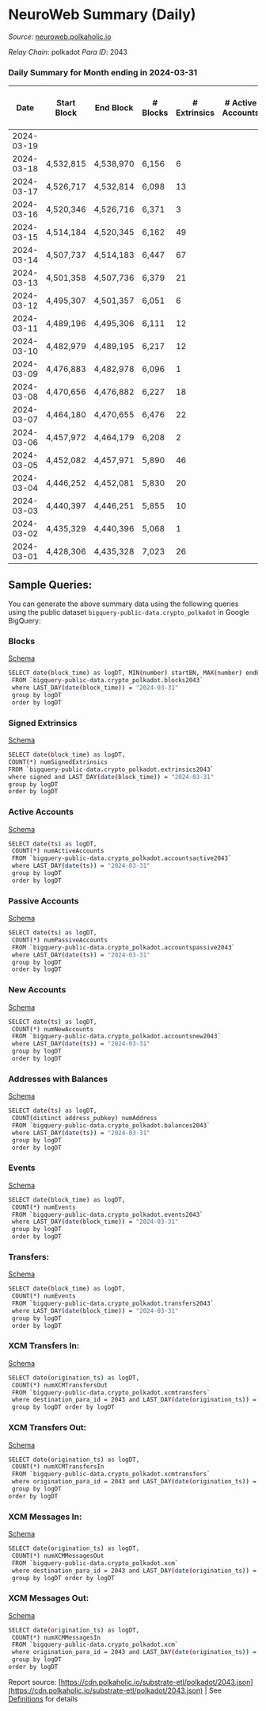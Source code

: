 # NeuroWeb Summary (Daily)

_Source_: [neuroweb.polkaholic.io](https://neuroweb.polkaholic.io)

*Relay Chain*: polkadot
*Para ID*: 2043



### Daily Summary for Month ending in 2024-03-31


| Date    | Start Block | End Block | # Blocks | # Extrinsics | # Active Accounts | # Passive Accounts | # New Accounts | # Addresses | # Events  | # Transfers ($USD) | # XCM Transfers In ($USD) | # XCM Transfers Out ($USD) | # XCM In | # XCM Out | Issues |
|---------|-------------|-----------|----------|--------------|-------------------|--------------------|----------------|-------------|-----------|--------------------|---------------------------|----------------------------|----------|-----------|--------|
| 2024-03-19 |  |  |  |  |  |  |  |  |  |   |   |   |  |  |  |
| 2024-03-18 | 4,532,815 | 4,538,970 | 6,156 | 6 |  |  |  | 3,998 | 1,280,494 | 53,852  |   |   |  |  |  |
| 2024-03-17 | 4,526,717 | 4,532,814 | 6,098 | 13 |  |  |  | 3,998 | 1,210,792 | 55,702  |   |   |  |  |  |
| 2024-03-16 | 4,520,346 | 4,526,716 | 6,371 | 3 |  |  |  | 3,996 | 1,284,071 | 58,082  |   |   |  |  |  |
| 2024-03-15 | 4,514,184 | 4,520,345 | 6,162 | 49 |  |  |  | 3,996 | 1,303,619 | 53,458  |   |   |  |  |  |
| 2024-03-14 | 4,507,737 | 4,514,183 | 6,447 | 67 |  |  |  | 3,980 | 1,303,354 | 54,316  |   |   |  |  |  |
| 2024-03-13 | 4,501,358 | 4,507,736 | 6,379 | 21 |  |  |  | 3,949 | 1,308,651 | 53,036  |   |   |  |  |  |
| 2024-03-12 | 4,495,307 | 4,501,357 | 6,051 | 6 |  |  |  | 3,946 | 1,164,152 | 47,082  |   |   |  |  |  |
| 2024-03-11 | 4,489,196 | 4,495,306 | 6,111 | 12 |  |  |  | 3,946 | 973,712 | 38,005  |   |   |  |  |  |
| 2024-03-10 | 4,482,979 | 4,489,195 | 6,217 | 12 |  |  |  | 3,946 | 876,766 | 29,779  |   |   |  |  |  |
| 2024-03-09 | 4,476,883 | 4,482,978 | 6,096 | 1 |  |  |  | 3,943 | 987,010 | 40,556  |   |   |  |  |  |
| 2024-03-08 | 4,470,656 | 4,476,882 | 6,227 | 18 |  |  |  | 3,943 | 1,048,518 | 43,205  |   |   |  |  |  |
| 2024-03-07 | 4,464,180 | 4,470,655 | 6,476 | 22 |  |  |  | 3,941 | 1,013,706 | 40,358  |   |   |  |  |  |
| 2024-03-06 | 4,457,972 | 4,464,179 | 6,208 | 2 |  |  |  | 3,941 | 983,158 | 41,722  |   |   |  |  |  |
| 2024-03-05 | 4,452,082 | 4,457,971 | 5,890 | 46 |  |  |  | 3,941 | 1,023,089 | 38,922  |   |   |  |  |  |
| 2024-03-04 | 4,446,252 | 4,452,081 | 5,830 | 20 |  |  |  | 3,939 | 932,175 | 35,386  |   |   |  |  |  |
| 2024-03-03 | 4,440,397 | 4,446,251 | 5,855 | 10 |  |  |  | 3,939 | 896,890 | 31,325  |   |   |  |  |  |
| 2024-03-02 | 4,435,329 | 4,440,396 | 5,068 | 1 |  |  |  | 3,938 | 756,514 | 30,263  |   |   |  |  |  |
| 2024-03-01 | 4,428,306 | 4,435,328 | 7,023 | 26 |  |  |  | 3,938 | 953,619 | 41,717  |   |   |  |  |  |

## Sample Queries:
You can generate the above summary data using the following queries using the public dataset `bigquery-public-data.crypto_polkadot` in Google BigQuery:


### Blocks 

[Schema](https://github.com/colorfulnotion/substrate-etl/blob/main/schema/blocks.json)

```bash
SELECT date(block_time) as logDT, MIN(number) startBN, MAX(number) endBN, COUNT(*) numBlocks 
 FROM `bigquery-public-data.crypto_polkadot.blocks2043`  
 where LAST_DAY(date(block_time)) = "2024-03-31" 
 group by logDT 
 order by logDT
```

### Signed Extrinsics 

[Schema](https://github.com/colorfulnotion/substrate-etl/blob/main/schema/extrinsics.json)

```bash
SELECT date(block_time) as logDT, 
COUNT(*) numSignedExtrinsics 
FROM `bigquery-public-data.crypto_polkadot.extrinsics2043`  
where signed and LAST_DAY(date(block_time)) = "2024-03-31" 
group by logDT 
order by logDT
```

### Active Accounts 

[Schema](https://github.com/colorfulnotion/substrate-etl/blob/main/schema/accountsactive.json)

```bash
SELECT date(ts) as logDT, 
 COUNT(*) numActiveAccounts 
 FROM `bigquery-public-data.crypto_polkadot.accountsactive2043` 
 where LAST_DAY(date(ts)) = "2024-03-31" 
 group by logDT 
 order by logDT
```

### Passive Accounts 

[Schema](https://github.com/colorfulnotion/substrate-etl/blob/main/schema/accountspassive.json)

```bash
SELECT date(ts) as logDT, 
 COUNT(*) numPassiveAccounts 
 FROM `bigquery-public-data.crypto_polkadot.accountspassive2043` 
 where LAST_DAY(date(ts)) = "2024-03-31" 
 group by logDT 
 order by logDT
```

### New Accounts 

[Schema](https://github.com/colorfulnotion/substrate-etl/blob/main/schema/accountsnew.json)

```bash
SELECT date(ts) as logDT, 
 COUNT(*) numNewAccounts 
 FROM `bigquery-public-data.crypto_polkadot.accountsnew2043` 
 where LAST_DAY(date(ts)) = "2024-03-31" 
 group by logDT
 order by logDT
```

### Addresses with Balances 

[Schema](https://github.com/colorfulnotion/substrate-etl/blob/main/schema/balances.json)

```bash
SELECT date(ts) as logDT,
 COUNT(distinct address_pubkey) numAddress 
 FROM `bigquery-public-data.crypto_polkadot.balances2043` 
 where LAST_DAY(date(ts)) = "2024-03-31" 
 group by logDT 
 order by logDT
```

### Events 

[Schema](https://github.com/colorfulnotion/substrate-etl/blob/main/schema/events.json)

```bash
SELECT date(block_time) as logDT, 
 COUNT(*) numEvents 
 FROM `bigquery-public-data.crypto_polkadot.events2043` 
 where LAST_DAY(date(block_time)) = "2024-03-31" 
 group by logDT 
 order by logDT
```

### Transfers:

[Schema](https://github.com/colorfulnotion/substrate-etl/blob/main/schema/transfers.json)

```bash
SELECT date(block_time) as logDT, 
 COUNT(*) numEvents 
 FROM `bigquery-public-data.crypto_polkadot.transfers2043` 
 where LAST_DAY(date(block_time)) = "2024-03-31" 
 group by logDT 
 order by logDT
```

### XCM Transfers In: 

[Schema](https://github.com/colorfulnotion/substrate-etl/blob/main/schema/xcmtransfers.json)

```bash
SELECT date(origination_ts) as logDT, 
 COUNT(*) numXCMTransfersOut 
 FROM `bigquery-public-data.crypto_polkadot.xcmtransfers` 
 where destination_para_id = 2043 and LAST_DAY(date(origination_ts)) = "2024-03-31" 
 group by logDT order by logDT
```

### XCM Transfers Out: 

[Schema](https://github.com/colorfulnotion/substrate-etl/blob/main/schema/xcmtransfers.json)

```bash
SELECT date(origination_ts) as logDT, 
 COUNT(*) numXCMTransfersIn 
 FROM `bigquery-public-data.crypto_polkadot.xcmtransfers` 
 where origination_para_id = 2043 and LAST_DAY(date(origination_ts)) = "2024-03-31" 
 group by logDT 
order by logDT
```

### XCM Messages In: 

[Schema](https://github.com/colorfulnotion/substrate-etl/blob/main/schema/xcm.json)

```bash
SELECT date(origination_ts) as logDT, 
 COUNT(*) numXCMMessagesOut 
 FROM `bigquery-public-data.crypto_polkadot.xcm` 
 where destination_para_id = 2043 and LAST_DAY(date(origination_ts)) = "2024-03-31" 
 group by logDT order by logDT
```

### XCM Messages Out: 

[Schema](https://github.com/colorfulnotion/substrate-etl/blob/main/schema/xcm.json)

```bash
SELECT date(origination_ts) as logDT, 
 COUNT(*) numXCMMessagesIn 
 FROM `bigquery-public-data.crypto_polkadot.xcm` 
 where origination_para_id = 2043 and LAST_DAY(date(origination_ts)) = "2024-03-31" 
 group by logDT 
order by logDT
```


Report source: [https://cdn.polkaholic.io/substrate-etl/polkadot/2043.json](https://cdn.polkaholic.io/substrate-etl/polkadot/2043.json) | See [Definitions](/DEFINITIONS.md) for details
